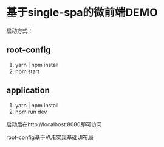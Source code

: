 基于single-spa的微前端DEMO
===

启动方式：

root-config
---

1. yarn | npm install
2. npm start

application
---

1. yarn | npm install
2. npm run dev


启动后在http://localhost:8080即可访问

root-config基于VUE实现基础UI布局



